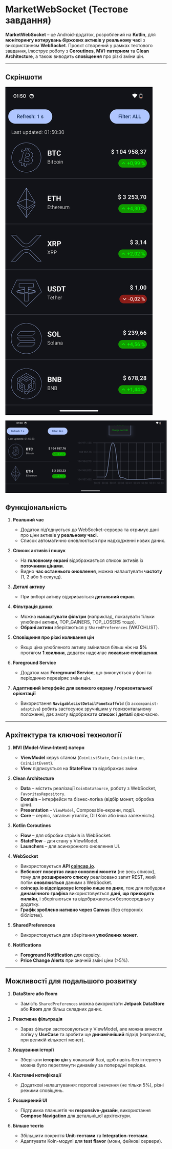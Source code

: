 # MarketWebSocket (Тестове завдання)

**MarketWebSocket** – це Android-додаток, розроблений на **Kotlin**, для **моніторингу котирувань біржових активів у реальному часі** з використанням **WebSocket**. Проєкт створений у рамках тестового завдання, ілюструє роботу з **Coroutines**, **MVI-патерном** та **Clean Architecture**, а також виводить **сповіщення** про різкі зміни цін.

---
## Скріншоти

![](screenshot/Screenshot_1.png)

![](screenshot/Screenshot_2.png)

## **Функціональність**

1. **Реальний час**  
   - Додаток під’єднується до WebSocket-сервера та отримує дані про ціни активів **у реальному часі**.  
   - Список автоматично оновлюється при надходженні нових даних.

2. **Список активів і пошук**  
   - На **головному екрані** відображається список активів із **поточними цінами**.  
   - Видно **час останнього оновлення**, можна налаштувати **частоту** (1, 2 або 5 секунд).

3. **Деталі активу**  
   - При виборі активу відкривається **детальний екран**.

4. **Фільтрація даних**  
   - Можна **налаштувати фільтри** (наприклад, показувати тільки улюблені активи, TOP_GAINERS, TOP_LOSERS тощо).  
   - **Обрані активи** зберігаються у `SharedPreferences` (WATCHLIST).

5. **Сповіщення про різкі коливання цін**  
   - Якщо ціна улюбленого активу змінилася більш ніж на **5%** протягом **1 хвилини**, додаток надсилає **локальне сповіщення**.

6. **Foreground Service**  
   - Додаток має **Foreground Service**, що виконується у фоні та періодично перевіряє зміни цін.

7. **Адаптивний інтерфейс для великого екрану / горизонтальної орієнтації**  
   - Використання **`NavigableListDetailPaneScaffold`** (із `accompanist-adaptive`) робить застосунок зручнішим у горизонтальному положенні, дає змогу відображати **список** і **деталі** одночасно.

---

## **Архітектура та ключові технології**

1. **MVI (Model-View-Intent) патерн**  
   - **ViewModel** керує станом (`CoinListState`, `CoinListAction`, `CoinListEvent`).  
   - **View** підписується на **StateFlow** та відображає зміни.

2. **Clean Architecture**  
   - **Data** – містить реалізації `CoinDataSource`, роботу з WebSocket, `FavoritesRepository`.  
   - **Domain** – інтерфейси та бізнес-логіка (відбір монет, обробка ціни).  
   - **Presentation** – `ViewModel`, Composable-екрани, події.  
   - **Core** – сервіс, загальні утиліти, DI (Koin або інша залежність).

3. **Kotlin Coroutines**  
   - **Flow** – для обробки стрімів із WebSocket.  
   - **StateFlow** – для стану у ViewModel.  
   - **Launchers** – для асинхронного оновлення UI.

4. **WebSocket**  
   - Використовується **API [coincap.io](https://coincap.io/)**.  
   - **Вебсокет повертає лише оновлені монети** (не весь список), тому для **розширеного списку** реалізовано запит REST, який потім **оновлюється** даними з WebSocket.  
   - **coincap.io відслідковує історію лише по днях**, тож для побудови **динамічного графіка** використовується **дані, що приходять онлайн**, і зберігаються та відображаються безпосередньо у додатку.  
   - **Графік зроблено нативно через Canvas** (без сторонніх бібліотек).

5. **SharedPreferences**  
   - Використовується для зберігання **улюблених монет**.

6. **Notifications**  
   - **Foreground Notification** для сервісу.  
   - **Price Change Alerts** при значній зміні ціни (>5%).

---

## **Можливості для подальшого розвитку**

1. **DataStore або Room**  
   - Замість `SharedPreferences` можна використати **Jetpack DataStore** або **Room** для більш складних даних.

2. **Реактивна фільтрація**  
   - Зараз фільтри застосовуються у ViewModel, але можна винести логіку у **UseCase** та зробити ще **динамічніший** підхід (наприклад, при великій кількості монет).

3. **Кешування історії**  
   - Зберігати **історію цін** у локальній базі, щоб навіть без інтернету можна було переглянути динаміку за попередні періоди.

4. **Кастомні нотифікації**  
   - Додаткові налаштування: порогові значення (не тільки 5%), різні режими сповіщень.

5. **Розширений UI**  
   - Підтримка планшетів чи **responsive-дизайн**, використання **Compose Navigation** для детальнішої архітектури.

6. **Більше тестів**  
   - Збільшити покриття **Unit-тестами** та **Integration-тестами**.  
   - Адаптувати Koin-модулі для **test flavor** (моки, фейкові сервери).
